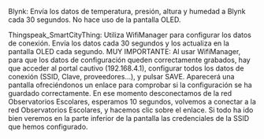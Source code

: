 Blynk: Envía los datos de temperatura, presión, altura y humedad a Blynk
cada 30 segundos. No hace uso de la pantalla OLED.

Thingspeak_SmartCityThing: Utiliza WifiManager para configurar los datos
de conexión. Envía los datos cada 30 segundos y los actualiza en la
pantalla OLED cada segundo. MUY IMPORTANTE: Al usar WifiManager, para que
los datos de configuración queden correctamente grabados, hay que acceder
al portal cautivo (192.168.4.1), configurar todos los datos de conexión
(SSID, Clave, proveedores...), y pulsar SAVE. Aparecerá una pantalla
ofreciéndonos un enlace para comprobar si la configuración
se ha guardado correctamente. En ese momento desconectamos de la red
Observatorios Escolares, esperamos 10 segundos, volvemos a conectar a la
red Observatorios Escolares, y hacemos clic sobre el enlace. Si todo ha ido
bien veremos en la parte inferior de la pantalla las credenciales de la SSID
que hemos configurado.

